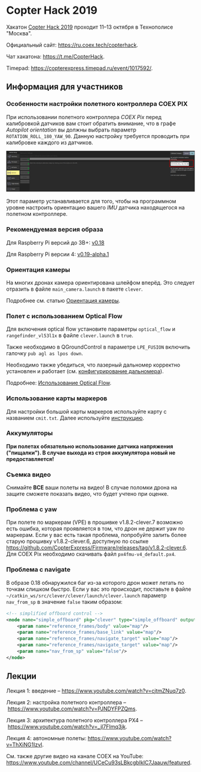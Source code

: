 # Copter Hack 2019

Хакатон [Copter Hack 2019](https://copterexpress.timepad.ru/event/768108/) проходит 11–13 октября в Технополисе "Москва".

Официальный сайт: https://ru.coex.tech/copterhack.

Чат хакатона: https://t.me/CopterHack.

Timepad: https://copterexpress.timepad.ru/event/1017592/.

## Информация для участников

### Особенности настройки полетного контроллера COEX PIX

При использовании полетного контроллера *COEX Pix* перед калибровкой датчиков вам стоит обратить внимание, что в графе *Autopilot orientation* вы должны выбрать параметр `ROTATION_ROLL_180_YAW_90`. Данную настройку требуется проводить при калибровке каждого из датчиков.

<img src="../assets/autopilot_orientation.png" class="center" width=600>

Этот параметр устанавливается для того, чтобы на программном уровне настроить ориентацию вашего *IMU* датчика находящегося на полетном контроллере.

### Рекомендуемая версия образа

Для Raspberry Pi версий до 3B+: [v0.18](https://github.com/CopterExpress/clever/releases/tag/v0.18)

Для Raspberry Pi версии 4: [v0.19-alpha.1](https://github.com/CopterExpress/clever/releases/tag/v0.19-alpha.1)

### Ориентация камеры

На многих дронах камера ориентирована шлейфом вперёд. Это следует отразить в файле `main_camera.launch` в пакете `clever`.

Подробнее см. статью [Ориентация камеры](camera_frame.md).

### Полет с использованием Optical Flow

Для включения optical flow установите параметры `optical_flow` и `rangefinder_vl53l1x` в файле `clever.launch` в `true`.

Также необходимо в QGroundControl в параметре `LPE_FUSION` включить галочку `pub agl as lpos down`.

Необходимо также убедиться, что лазерный дальномер корректно установлен и работает (см. [конфигурирование дальномера](laser.md)).

Подробнее: [Использование Optical Flow](optical_flow.md).

### Использование карты маркеров

Для настройки большой карты маркеров используйте карту с названием `cmit.txt`. Далее используйте [инструкцию](aruco_map.md).

### Аккумуляторы

**При полетах обязательно использование датчика напряжения ("пищалки"). В случае выхода из строя аккумулятора новый не предоставляется!**

### Съемка видео

Снимайте **ВСЕ** ваши полеты на видео! В случае поломки дрона на защите сможете показать видео, что будет учтено при оценке.

### Проблема с yaw

При полете по маркерам (VPE) в прошивке v1.8.2-clever.7 возможно есть ошибка, которая проявляется в том, что дрон не держит yaw по маркерам. Если у вас есть такая проблема, попробуйте залить более старую прошивку v1.8.2-clever.6, доступную по ссылке https://github.com/CopterExpress/Firmware/releases/tag/v1.8.2-clever.6. Для COEX Pix необходимо скачивать файл `px4fmu-v4_default.px4`.

### Проблема с navigate

В образе 0.18 обнаружился баг из-за которого дрон может летать по точкам слишком быстро. Если у вас это происходит, поставьте в файле `~/catkin_ws/src/clever/clever/launch/clever.launch` параметр `nav_from_sp` в значение `false` таким образом:

```xml
<!-- simplified offboard control -->
<node name="simple_offboard" pkg="clever" type="simple_offboard" output="screen" clear_params="true">
    <param name="reference_frames/body" value="map"/>
    <param name="reference_frames/base_link" value="map"/>
    <param name="reference_frames/navigate_target" value="map"/>
    <param name="reference_frames/navigate_target" value="map"/>
    <param name="nav_from_sp" value="false"/>
</node>
```

## Лекции

Лекция 1: введение – https://www.youtube.com/watch?v=cjtmZNuq7z0.

Лекция 2: настройка полетного контроллера – https://www.youtube.com/watch?v=PJNDYFPZQms.

Лекция 3: архитектура полетного контроллера PX4 – https://www.youtube.com/watch?v=_jl7FImq3jk.

Лекция 4: автономные полеты: https://www.youtube.com/watch?v=ThXiNG1IzvI.

См. также другие видео на канале COEX на YouTube: https://www.youtube.com/channel/UCeCu93sLBkcgbIkIC7Jaauw/featured.
